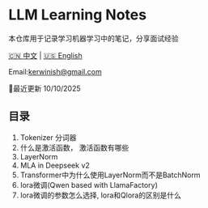 # LLM Learning Notes

本仓库用于记录学习机器学习中的笔记，分享面试经验

[🇨🇳 中文](./README.md) | [🇺🇸 English](./README_EN.md)

Email:kerwinish@gmail.com

🚩最近更新 10/10/2025

## 目录

1. Tokenizer 分词器  
2. 什么是激活函数， 激活函数有哪些
3. LayerNorm  
4. MLA in Deepseek v2
5. Transformer中为什么使用LayerNorm而不是BatchNorm
6. lora微调(Qwen based with LlamaFactory)
7. lora微调的参数怎么选择, lora和Qlora的区别是什么

